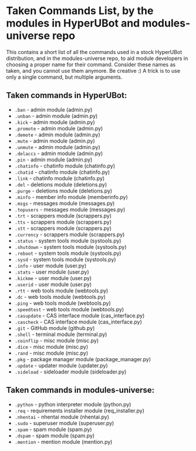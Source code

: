 # Taken Commands List, by the modules in HyperUBot and modules-universe repo

This contains a short list of all the commands used in a stock HyperUBot distribution, and in the modules-universe repo, to aid module developers in choosing a proper name for their command. Consider these names as taken, and you cannot use them anymore. Be creative :) A trick is to use only a single command, but multiple arguments.

## Taken commands in HyperUBot:

 - ``.ban`` - admin module (admin.py)
 - ``.unban`` - admin module (admin.py)
 - ``.kick`` - admin module (admin.py)
 - ``.promote`` - admin module (admin.py)
 - ``.demote`` - admin module (admin.py)
 - ``.mute`` - admin module (admin.py)
 - ``.unmute`` - admin module (admin.py)
 - ``.delaccs`` - admin module (admin.py)
 - ``.pin`` - admin module (admin.py)
 - ``.chatinfo`` - chatinfo module (chatinfo.py)
 - ``.chatid`` - chatinfo module (chatinfo.py)
 - ``.link`` - chatinfo module (chatinfo.py)
 - ``.del`` - deletions module (deletions.py)
 - ``.purge`` - deletions module (deletions.py)
 - ``.minfo`` - member info module (memberinfo.py)
 - ``.msgs`` - messages module (messages.py)
 - ``.topusers`` - messages module (messages.py)
 - ``.trt`` - scrappers module (scrappers.py)
 - ``.tts`` - scrappers module (scrappers.py)
 - ``.stt`` - scrappers module (scrappers.py)
 - ``.currency`` - scrappers module (scrappers.py)
 - ``.status`` - system tools module (systools.py)
 - ``.shutdown`` - system tools module (systools.py)
 - ``.reboot`` - system tools module (systools.py)
 - ``.sysd`` - system tools module (systools.py)
 - ``.info`` - user module (user.py)
 - ``.stats`` - user module (user.py)
 - ``.kickme`` - user module (user.py)
 - ``.userid`` - user module (user.py)
 - ``.rtt`` - web tools module (webtools.py)
 - ``.dc`` - web tools module (webtools.py)
 - ``.ping`` - web tools module (webtools.py)
 - ``.speedtest`` - web tools module (webtools.py)
 - ``.casupdate`` - CAS interface module (cas_interface.py)
 - ``.cascheck`` - CAS interface module (cas_interface.py)
 - ``.git`` - GitHub module (github.py)
 - ``.shell`` - terminal module (terminal.py)
 - ``.coinflip`` - misc module (misc.py)
 - ``.dice`` - misc module (misc.py)
 - ``.rand`` - misc module (misc.py)
 - ``.pkg`` - package manager module (package_manager.py)
 - ``.update`` - updater module (updater.py)
 - ``.sideload`` - sideloader module (sideloader.py)

## Taken commands in modules-universe:
 - ``.python`` - python interpreter module (python.py)
 - ``.req`` - requirements installer module (req_installer.py)
 - ``.nhentai`` - nhentai module (nhentai.py)
 - ``.sudo`` - superuser module (superuser.py)
 - ``.spam`` - spam module (spam.py)
 - ``.dspam`` - spam module (spam.py)
 - ``.mention`` - mention module (mention.py)